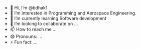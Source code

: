 - 👋 Hi, I’m @bdhak1
- 👀 I’m interested in Programming and Aerospace Engineering.
- 🌱 I’m currently learning Software development 
- 💞️ I’m looking to collaborate on ...
- 📫 How to reach me ...
- 😄 Pronouns: ...
- ⚡ Fun fact: ...

<!---
bdhak1/bdhak1 is a ✨ special ✨ repository because its `README.md` (this file) appears on your GitHub profile.
You can click the Preview link to take a look at your changes.
--->
